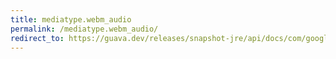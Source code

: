 ```yaml
---
title: mediatype.webm_audio
permalink: /mediatype.webm_audio/
redirect_to: https://guava.dev/releases/snapshot-jre/api/docs/com/google/common/net/MediaType.html#WEBM_AUDIO
---
```

